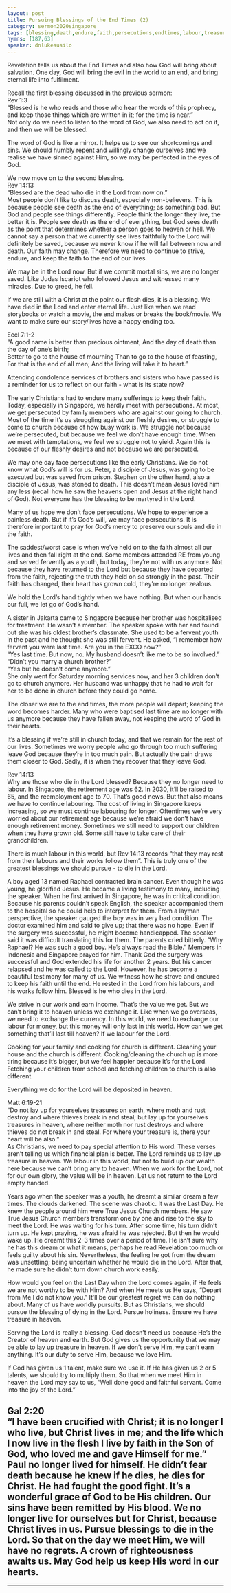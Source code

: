 ```yaml
---  
layout: post  
title: Pursuing Blessings of the End Times (2)  
category: sermon2020singapore  
tags: [blessing,death,endure,faith,persecutions,endtimes,labour,treasure,heaven,serve]  
hymns: [187,63]  
speaker: dnlukesusilo  
---  
```

Revelation tells us about the End Times and also how God will bring about salvation. One day, God will bring the evil in the world to an end, and bring eternal life into fulfilment. 

Recall the first blessing discussed in the previous sermon:  
Rev 1:3  
“Blessed is he who reads and those who hear the words of this prophecy, and keep those things which are written in it; for the time is near.”  
Not only do we need to listen to the word of God, we also need to act on it, and then we will be blessed. 

The word of God is like a mirror. It helps us to see our shortcomings and sins. We should humbly repent and willingly change ourselves and we realise we have sinned against Him, so we may be perfected in the eyes of God. 

We now move on to the second blessing.  
Rev 14:13  
“Blessed are the dead who die in the Lord from now on.”  
Most people don’t like to discuss death, especially non-believers. This is because people see death as the end of everything; as something bad. But God and people see things differently. People think the longer they live, the better it is. People see death as the end of everything, but God sees death as the point that determines whether a person goes to heaven or hell. We cannot say a person that we currently see lives faithfully to the Lord will definitely be saved, because we never know if he will fall between now and death. Our faith may change. Therefore we need to continue to strive, endure, and keep the faith to the end of our lives. 

We may be in the Lord now. But if we commit mortal sins, we are no longer saved. Like Judas Iscariot who followed Jesus and witnessed many miracles. Due to greed, he fell. 

If we are still with a Christ at the point our flesh dies, it is a blessing. We have died in the Lord and enter eternal life. Just like when we read storybooks or watch a movie, the end makes or breaks the book/movie. We want to make sure our story/lives have a happy ending too. 

Eccl 7:1-2  
“A good name is better than precious ointment, And the day of death than the day of one’s birth;  
Better to go to the house of mourning Than to go to the house of feasting, For that is the end of all men; And the living will take it to heart.”

Attending condolence services of brothers and sisters who have passed is a reminder for us to reflect on our faith - what is its state now?

The early Christians had to endure many sufferings to keep their faith. Today, especially in Singapore, we hardly meet with persecutions. At most, we get persecuted by family members who are against our going to church. Most of the time it’s us struggling against our fleshly desires, or struggle to come to church because of how busy work is. We struggle not because we’re persecuted, but because we feel we don’t have enough time. When we meet with temptations, we feel we struggle not to yield. Again this is because of our fleshly desires and not because we are persecuted.

We may one day face persecutions like the early Christians. We do not know what God’s will is for us. Peter, a disciple of Jesus, was going to be executed but was saved from prison. Stephen on the other hand, also a disciple of Jesus, was stoned to death. This doesn’t mean Jesus loved him any less (recall how he saw the heavens open and Jesus at the right hand of God). Not everyone has the blessing to be martyred in the Lord. 

Many of us hope we don’t face persecutions. We hope to experience a painless death. But if it’s God’s will, we may face persecutions. It is therefore important to pray for God’s mercy to preserve our souls and die in the faith. 

The saddest/worst case is when we’ve held on to the faith almost all our lives and then fall right at the end. Some members attended RE from young and served fervently as a youth, but today, they’re not with us anymore. Not because they have returned to the Lord but because they have departed from the faith, rejecting the truth they held on so strongly in the past. Their faith has changed, their heart has grown cold, they’re no longer zealous. 

We hold the Lord’s hand tightly when we have nothing. But when our hands our full, we let go of God’s hand. 

A sister in Jakarta came to Singapore because her brother was hospitalised for treatment. He wasn’t a member. The speaker spoke with her and found out she was his oldest brother’s classmate. She used to be a fervent youth in the past and he thought she was still fervent. He asked, “I remember how fervent you were last time. Are you in the EXCO now?”  
“Yes last time. But now, no. My husband doesn’t like me to be so involved.”  
“Didn’t you marry a church brother?”  
“Yes but he doesn’t come anymore.”  
She only went for Saturday morning services now, and her 3 children don’t go to church anymore. Her husband was unhappy that he had to wait for her to be done in church before they could go home. 

The closer we are to the end times, the more people will depart; keeping the word becomes harder. Many who were baptised last time are no longer with us anymore because they have fallen away, not keeping the word of God in their hearts. 

It’s a blessing if we’re still in church today, and that we remain for the rest of our lives. Sometimes we worry people who go through too much suffering leave God because they’re in too much pain. But actually the pain draws them closer to God. Sadly, it is when they recover that they leave God. 

Rev 14:13  
Why are those who die in the Lord blessed? Because they no longer need to labour. In Singapore, the retirement age was 62. In 2030, it’ll be raised to 65, and the reemployment age to 70. That’s good news.  But that also means we have to continue labouring. The cost of living in Singapore keeps increasing, so we must continue labouring for longer. Oftentimes we’re very worried about our retirement age because we’re afraid we don’t have enough retirement money. Sometimes we still need to support our children when they have grown old. Some still have to take care of their grandchildren. 

There is much labour in this world, but Rev 14:13 records “that they may rest from their labours and their works follow them”. This is truly one of the greatest blessings we should pursue - to die in the Lord. 

A boy aged 13 named Raphael contracted brain cancer. Even though he was young, he glorified Jesus. He became a living testimony to many, including the speaker. When he first arrived in Singapore, he was in critical condition. Because his parents couldn’t speak English, the speaker accompanied them to the hospital so he could help to interpret for them. From a layman perspective, the speaker gauged the boy was in very bad condition. The doctor examined him and said to give up; that there was no hope. Even if the surgery was successful, he might become handicapped. The speaker said it was difficult translating this for them. The parents cried bitterly. “Why Raphael? He was such a good boy. He’s always read the Bible.” Members in Indonesia and Singapore prayed for him. Thank God the surgery was successful and God extended his life for another 2 years. But his cancer relapsed and he was called to the Lord. However, he has become a beautiful testimony for many of us. We witness how he strove and endured to keep his faith until the end. He rested in the Lord from his labours, and his works follow him. Blessed is he who dies in the Lord. 

We strive in our work and earn income. That’s the value we get. But we can’t bring it to heaven unless we exchange it. Like when we go overseas, we need to exchange the currency. In this world, we need to exchange our labour for money, but this money will only last in this world. How can we get something that’ll last till heaven? If we labour for the Lord. 

Cooking for your family and cooking for church is different. Cleaning your house and the church is different. Cooking/cleaning the church up is more tiring because it’s bigger, but we feel happier because it’s for the Lord. Fetching your children from school and fetching children to church is also different.

Everything we do for the Lord will be deposited in heaven. 

Matt 6:19-21  
“Do not lay up for yourselves treasures on earth, where moth and rust destroy and where thieves break in and steal; but lay up for yourselves treasures in heaven, where neither moth nor rust destroys and where thieves do not break in and steal. For where your treasure is, there your heart will be also.”  
As Christians, we need to pay special attention to His word. These verses aren’t telling us which financial plan is better. The Lord reminds us to lay up treasure in heaven. We labour in this world, but not to build up our wealth here because we can’t bring any to heaven. When we work for the Lord, not for our own glory, the value will be in heaven. Let us not return to the Lord empty handed. 

Years ago when the speaker was a youth, he dreamt a similar dream a few times. The clouds darkened. The scene was chaotic. It was the Last Day. He knew the people around him were True Jesus Church members. He saw True Jesus Church members transform one by one and rise to the sky to meet the Lord. He was waiting for his turn. After some time, his turn didn’t turn up. He kept praying, he was afraid he was rejected. But then he would wake up. He dreamt this 2-3 times over a period of time. He isn’t sure why he has this dream or what it means, perhaps he read Revelation too much or feels guilty about his sin. Nevertheless, the feeling he got from the dream was unsettling; being uncertain whether he would die in the Lord. After that, he made sure he didn’t turn down church work easily.

How would you feel on the Last Day when the Lord comes again, if He feels we are not worthy to be with Him? And when He meets us He says, “Depart from Me I do not know you.” It’ll be our greatest regret we can do nothing about. Many of us have worldly pursuits. But as Christians, we should pursue the blessing of dying in the Lord. Pursue holiness. Ensure we have treasure in heaven. 

Serving the Lord is really a blessing. God doesn’t need us because He’s the Creator of heaven and earth. But God gives us the opportunity that we may be able to lay up treasure in heaven. If we don’t serve Him, we can’t earn anything. It’s our duty to serve Him, because we love Him. 

If God has given us 1 talent, make sure we use it. If He has given us 2 or 5 talents, we should try to multiply them. So that when we meet Him in heaven the Lord may say to us, “Well done good and faithful servant. Come into the joy of the Lord.”

Gal 2:20  
“I have been crucified with Christ; it is no longer I who live, but Christ lives in me; and the life which I now live in the flesh I live by faith in the Son of God, who loved me and gave Himself for me.”  
Paul no longer lived for himself. He didn’t fear death because he knew if he dies, he dies for Christ. He had fought the good fight. It’s a wonderful grace of God to be His children. Our sins have been remitted by His blood. We no longer live for ourselves but for Christ, because Christ lives in us. Pursue blessings to die in the Lord. So that on the day we meet Him, we will have no regrets. A crown of righteousness awaits us. May God help us keep His word in our hearts.  
----  
****
